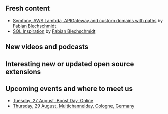 ## Fresh content

* [Symfony, AWS Lambda, APIGateway and custom domains with paths](https://winkelwagen.de/2024/07/04/symfony-aws-lambda-apigateway-and-custom-domains-with-paths/) by [Fabian Blechschmidt](https://winkelwagen.de/author/fabianblechschmidt/)
* [SQL Inspiration](https://winkelwagen.de/2024/07/02/sql-inspiration/) by [Fabian Blechschmidt](https://winkelwagen.de/author/fabianblechschmidt/)

## New videos and podcasts



## Interesting new or updated open source extensions



## Upcoming events and where to meet us

* [Tuesday, 27 August, Boost Day, Online](https://ecommerce.shopware.com/boost-days)
* [Thursday, 29 August, Multichannelday, Cologne, Germany](https://multichannelday.de/)


